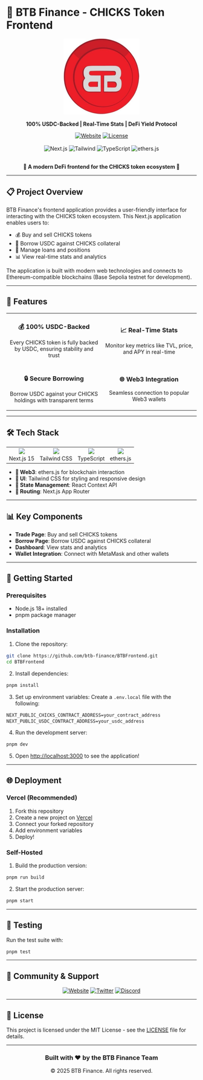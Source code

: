 # 🐣 BTB Finance - CHICKS Token Frontend

<div align="center">
  <img src="public/images/btblogo.jpg" alt="BTB Finance Logo" width="200"/>
  
  <p>
    <b>100% USDC-Backed | Real-Time Stats | DeFi Yield Protocol</b>
  </p>

  <div>
    <a href="https://btb.finance"><img src="https://img.shields.io/badge/website-btb.finance-blue?style=for-the-badge" alt="Website"></a>
    <a href="#"><img src="https://img.shields.io/badge/license-MIT-green?style=for-the-badge" alt="License"></a>
  </div>
  
  <br/>
  
  <div>
    <img src="https://img.shields.io/badge/Next.js-15-black?style=flat-square&logo=next.js" alt="Next.js">
    <img src="https://img.shields.io/badge/Tailwind-CSS-38B2AC?style=flat-square&logo=tailwind-css" alt="Tailwind">
    <img src="https://img.shields.io/badge/TypeScript-4.9-3178C6?style=flat-square&logo=typescript" alt="TypeScript">
    <img src="https://img.shields.io/badge/ethers.js-5.8.0-3C3C3D?style=flat-square" alt="ethers.js">
  </div>
</div>

<br/>

<p align="center">
  <b>🚀 A modern DeFi frontend for the CHICKS token ecosystem 🚀</b>
</p>

---

## 📋 Project Overview

BTB Finance's frontend application provides a user-friendly interface for interacting with the CHICKS token ecosystem. This Next.js application enables users to:

- 💰 Buy and sell CHICKS tokens
- 💸 Borrow USDC against CHICKS collateral
- 🔄 Manage loans and positions
- 📊 View real-time stats and analytics

The application is built with modern web technologies and connects to Ethereum-compatible blockchains (Base Sepolia testnet for development).

---

## 🚀 Features

<table>
  <tr>
    <td width="50%" align="center">
      <h3>💰 100% USDC-Backed</h3>
      <p>Every CHICKS token is fully backed by USDC, ensuring stability and trust</p>
    </td>
    <td width="50%" align="center">
      <h3>📈 Real-Time Stats</h3>
      <p>Monitor key metrics like TVL, price, and APY in real-time</p>
    </td>
  </tr>
  <tr>
    <td width="50%" align="center">
      <h3>🔒 Secure Borrowing</h3>
      <p>Borrow USDC against your CHICKS holdings with transparent terms</p>
    </td>
    <td width="50%" align="center">
      <h3>🌐 Web3 Integration</h3>
      <p>Seamless connection to popular Web3 wallets</p>
    </td>
  </tr>
</table>

---

## 🛠️ Tech Stack

<div align="center">
  <table>
    <tr>
      <td align="center"><img src="https://cdn.worldvectorlogo.com/logos/next-js.svg" width="40"/><br/>Next.js 15</td>
      <td align="center"><img src="https://cdn.worldvectorlogo.com/logos/tailwindcss.svg" width="40"/><br/>Tailwind CSS</td>
      <td align="center"><img src="https://cdn.worldvectorlogo.com/logos/typescript.svg" width="40"/><br/>TypeScript</td>
      <td align="center"><img src="https://cdn.worldvectorlogo.com/logos/ethereum-1.svg" width="40"/><br/>ethers.js</td>
    </tr>
  </table>
</div>

- **🔗 Web3**: ethers.js for blockchain interaction
- **🎨 UI**: Tailwind CSS for styling and responsive design
- **🧠 State Management**: React Context API
- **🔄 Routing**: Next.js App Router

---

## 📊 Key Components

- **Trade Page**: Buy and sell CHICKS tokens
- **Borrow Page**: Borrow USDC against CHICKS collateral
- **Dashboard**: View stats and analytics
- **Wallet Integration**: Connect with MetaMask and other wallets

---

## 🚀 Getting Started

### Prerequisites

- Node.js 18+ installed
- pnpm package manager

### Installation

1. Clone the repository:
```bash
git clone https://github.com/btb-finance/BTBFrontend.git
cd BTBFrontend
```

2. Install dependencies:
```bash
pnpm install
```

3. Set up environment variables:
Create a `.env.local` file with the following:
```
NEXT_PUBLIC_CHICKS_CONTRACT_ADDRESS=your_contract_address
NEXT_PUBLIC_USDC_CONTRACT_ADDRESS=your_usdc_address
```

4. Run the development server:
```bash
pnpm dev
```

5. Open [http://localhost:3000](http://localhost:3000) to see the application!

---

## 🌐 Deployment

### Vercel (Recommended)

1. Fork this repository
2. Create a new project on [Vercel](https://vercel.com)
3. Connect your forked repository
4. Add environment variables
5. Deploy!

### Self-Hosted

1. Build the production version:
```bash
pnpm run build
```

2. Start the production server:
```bash
pnpm start
```

---

## 🧪 Testing

Run the test suite with:

```bash
pnpm test
```

---

## 👥 Community & Support

<div align="center">
  <a href="https://btb.finance"><img src="https://img.shields.io/badge/Website-btb.finance-blue?style=for-the-badge" alt="Website"></a>
  <a href="https://twitter.com/BTB_Finance"><img src="https://img.shields.io/badge/Twitter-@BTB__Finance-1DA1F2?style=for-the-badge&logo=twitter" alt="Twitter"></a>
  <a href="https://discord.gg/bqFEPA56Tc"><img src="https://img.shields.io/badge/Discord-Join%20Us-7289DA?style=for-the-badge&logo=discord" alt="Discord"></a>
</div>

---

## 📝 License

This project is licensed under the MIT License - see the [LICENSE](LICENSE) file for details.

---

<div align="center">
  <h3>Built with ❤️ by the BTB Finance Team</h3>
  <p>© 2025 BTB Finance. All rights reserved.</p>
</div>
